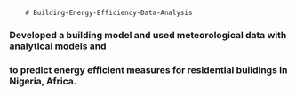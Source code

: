 		# Building-Energy-Efficiency-Data-Analysis
### Developed a building model and used meteorological data with analytical models and
### to predict energy efficient measures for residential buildings in Nigeria, Africa.